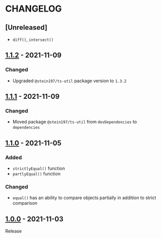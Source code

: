 # CHANGELOG
## [Unreleased]
- `diff()`, `intersect()`

## [1.1.2](../../compare/1.1.1..1.1.2) - 2021-11-09
### Changed
- Upgraded `@stein197/ts-util` package version to `1.3.2`

## [1.1.1](../../compare/1.1.0..1.1.1) - 2021-11-09
### Changed
- Moved package `@stein197/ts-util` from `devDependencies` to `dependencies`

## [1.1.0](../../compare/1.0.0..1.1.0) - 2021-11-05
### Added
- `strictlyEqual()` function
- `partlyEqual()` function

### Changed
- `equal()` has an ability to compare objects partially in addition to strict comparison

## [1.0.0](../../tree/1.0.0) - 2021-11-03
Release

